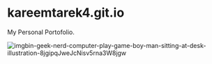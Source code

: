 # kareemtarek4.git.io
My Personal Portofolio.

![imgbin-geek-nerd-computer-play-game-boy-man-sitting-at-desk-illustration-8jgipqJweJcNisv5rna3W8jgw](https://user-images.githubusercontent.com/11004814/122216422-adc50880-ceac-11eb-8b0a-47bb4e7258a5.jpg)
